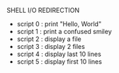 SHELL I/O REDIRECTION

- script 0 : print "Hello, World"
- script 1 : print a confused smiley
- script 2 : display a file
- script 3 : display 2 files
- script 4 : display last 10 lines
- script 5 : display first 10 lines
